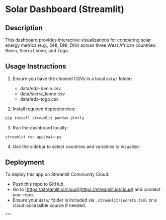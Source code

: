 # Solar Dashboard (Streamlit)

## Description

This dashboard provides interactive visualizations for comparing solar energy metrics (e.g., GHI, DNI, DHI) across three West African countries: Benin, Sierra Leone, and Togo.

## Usage Instructions

1. Ensure you have the cleaned CSVs in a local `data/` folder:

   - data/eda-benin.csv
   - data/sierra_leone.csv
   - data/eda-togo.csv

2. Install required dependencies:

```bash
pip install streamlit pandas plotly
```

3. Run the dashboard locally:

```bash
streamlit run app/main.py
```

4. Use the sidebar to select countries and variables to visualize.

## Deployment

To deploy this app on Streamlit Community Cloud:

- Push this repo to GitHub.
- Go to [https://streamlit.io/cloud](https://streamlit.io/cloud) and connect your repo.
- Ensure your `data/` folder is included via `.streamlit/secrets.toml` or a cloud-accessible source if needed.

"""
